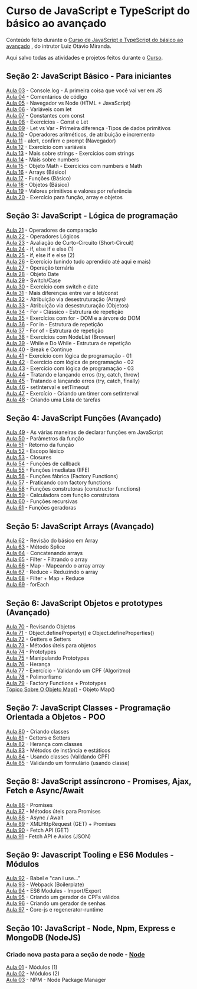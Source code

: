 # Curso de JavaScript e TypeScript do básico ao avançado

Conteúdo feito durante o [Curso de JavaScript e TypeScript do básico ao avançado](https://www.udemy.com/course/curso-de-javascript-moderno-do-basico-ao-avancado/
) , do intrutor Luiz Otávio Miranda.

Aqui salvo todas as atividades e projetos feitos durante o [Curso](https://www.udemy.com/course/curso-de-javascript-moderno-do-basico-ao-avancado/
).

## Seção 2: JavaScript Básico - Para iniciantes  
[Aula 03](aula03/) - Console.log - A primeira coisa que você vai ver em JS  
[Aula 04](aula04/) - Comentários de código  
[Aula 05](aula05/) - Navegador vs Node (HTML + JavaScript)  
[Aula 06](aula06/) - Variáveis com let  
[Aula 07](aula07/) - Constantes com const   
[Aula 08](aula08/) - Exercícios - Const e Let  
[Aula 09](aula09/) - Let vs Var - Primeira diferença -Tipos de dados primitivos  
[Aula 10](aula10/) - Operadores aritméticos, de atribuição e incremento  
[Aula 11](aula11/) - alert, confirm e prompt (Navegador)  
[Aula 12](aula12/) - Exercício com variáveis  
[Aula 13](aula13/) - Mais sobre strings - Exercícios com strings  
[Aula 14](aula14/) - Mais sobre numbers  
[Aula 15](aula15/) - Objeto Math - Exercícios com numbers e Math  
[Aula 16](aula16/) - Arrays (Básico)  
[Aula 17](aula17/) - Funções (Básico)  
[Aula 18](aula18/) - Objetos (Básico)  
[Aula 19](aula19/) - Valores primitivos e valores por referência  
[Aula 20](aula20/) - Exercício para função, array e objetos  

## Seção 3: JavaScript - Lógica de programação  
[Aula 21](aula21/) - Operadores de comparação  
[Aula 22](aula22/) - Operadores Lógicos  
[Aula 23](aula23/) - Avaliação de Curto-Circuito (Short-Circuit)  
[Aula 24](aula24/) - if, else if e else (1)  
[Aula 25](aula25/) - if, else if e else (2)  
[Aula 26](aula26/) - Exercício (unindo tudo aprendido até aqui e mais)  
[Aula 27](aula27/) - Operação ternária  
[Aula 28](aula28/) - Objeto Date  
[Aula 29](aula29/) - Switch/Case  
[Aula 30](aula30/) - Exercício com switch e date  
[Aula 31](aula31/) - Mais diferenças entre var e let/const  
[Aula 32](aula32/) - Atribuição via desestruturação (Arrays)  
[Aula 33](aula33/) - Atribuição via desestruturação (Objetos)  
[Aula 34](aula34/) - For - Clássico - Estrutura de repetição  
[Aula 35](aula35/) - Exercícios com for - DOM e a árvore do DOM  
[Aula 36](aula36/) - For in - Estrutura de repetição  
[Aula 37](aula37/) - For of - Estrutura de repetição  
[Aula 38](aula38/) - Exercícios com NodeList (Browser)  
[Aula 39](aula39/) - While e Do While - Estrutura de repetição  
[Aula 40](aula40/) - Break e Continue  
[Aula 41](aula41/) - Exercício com lógica de programação - 01  
[Aula 42](aula42/) - Exercício com lógica de programação - 02  
[Aula 43](aula43/) - Exercício com lógica de programação - 03  
[Aula 44](aula44/) - Tratando e lançando erros (try, catch, throw)  
[Aula 45](aula45/) - Tratando e lançando erros (try, catch, finally)  
[Aula 46](aula46/) - setInterval e setTimeout  
[Aula 47](aula47/) - Exercício - Criando um timer com setInterval  
[Aula 48](aula48/) - Criando uma Lista de tarefas  

## Seção 4: JavaScript Funções (Avançado)  
[Aula 49](aula49/) - As várias maneiras de declarar funções em JavaScript  
[Aula 50](aula50/) - Parâmetros da função  
[Aula 51](aula51/) - Retorno da função  
[Aula 52](aula52/) - Escopo léxico  
[Aula 53](aula53/) - Closures  
[Aula 54](aula54/) - Funções de callback  
[Aula 55](aula55/) - Funções imediatas (IIFE)  
[Aula 56](aula56/) - Funções fábrica (Factory Functions)  
[Aula 57](aula57/) - Praticando com factory functions  
[Aula 58](aula58/) - Funções construtoras (constructor functions)  
[Aula 59](aula59/) - Calculadora com função construtora  
[Aula 60](aula60/) - Funções recursivas  
[Aula 61](aula61/) - Funções geradoras  

## Seção 5: JavaScript Arrays (Avançado)  
[Aula 62](aula62/) - Revisão do básico em Array  
[Aula 63](aula63/) - Método Splice  
[Aula 64](aula64/) - Concatenando arrays  
[Aula 65](aula65/) - Filter - Filtrando o array  
[Aula 66](aula66/) - Map - Mapeando o array array  
[Aula 67](aula67/) - Reduce - Reduzindo o array  
[Aula 68](aula68/) - Filter + Map + Reduce  
[Aula 69](aula69/) - forEach  

## Seção 6: JavaScript Objetos e prototypes (Avançado)  
[Aula 70](aula70/) - Revisando Objetos  
[Aula 71](aula71/) - Object.defineProperty() e Object.defineProperties()  
[Aula 72](aula72/) - Getters e Setters  
[Aula 73](aula73/) - Métodos úteis para objetos  
[Aula 74](aula74/) - Prototypes  
[Aula 75](aula75/) - Manipulando Prototypes  
[Aula 76](aula76/) - Herança  
[Aula 77](aula77/) - Exercício - Validando um CPF (Algoritmo)  
[Aula 78](aula78/) - Polimorfismo  
[Aula 79](aula79/) - Factory Functions + Prototypes  
[Tópico Sobre O Objeto Map()](topicoObjetoMap/) - Objeto Map()  

## Seção 7: JavaScript Classes - Programação Orientada a Objetos - POO  
[Aula 80](aula80/) - Criando classes  
[Aula 81](aula81/) - Getters e Setters  
[Aula 82](aula82/) - Herança com classes  
[Aula 83](aula83/) - Métodos de instância e estáticos  
[Aula 84](aula84/) - Usando classes (Validando CPF)  
[Aula 85](aula85/) - Validando um formulário (usando classe)  

## Seção 8: JavaScript assíncrono - Promises, Ajax, Fetch e Async/Await  
[Aula 86](aula86/) - Promises  
[Aula 87](aula87/) - Métodos úteis para Promises  
[Aula 88](aula88/) - Async / Await  
[Aula 89](aula89/) - XMLHttpRequest (GET) + Promises  
[Aula 90](aula90/) - Fetch API (GET)  
[Aula 91](aula91/) - Fetch API e Axios (JSON)  

## Seção 9: Javascript Tooling e ES6 Modules - Módulos  
[Aula 92](aula92/) - Babel e "can i use..."  
[Aula 93](aula93/) - Webpack (Boilerplate)  
[Aula 94](aula94/) - ES6 Modules - Import/Export  
[Aula 95](aula95/) - Criando um gerador de CPFs válidos  
[Aula 96](aula96/) - Criando um gerador de senhas  
[Aula 97](aula97/) - Core-js e regenerator-runtime  

## Seção 10: JavaScript - Node, Npm, Express e MongoDB (NodeJS)  
### Criado nova pasta para a seção de node - [Node](node/)  
[Aula 01](aula01/) - Módulos (1)  
[Aula 02](aula02/) - Módulos (2)  
[Aula 03](aula03/) - NPM - Node Package Manager  
